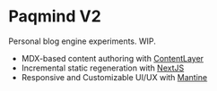 # Paqmind V2

Personal blog engine experiments. WIP.

- MDX-based content authoring with [ContentLayer](https://www.contentlayer.dev/)
- Incremental static regeneration with [NextJS](https://nextjs.org/)
- Responsive and Customizable UI/UX with [Mantine](https://mantine.dev/)
